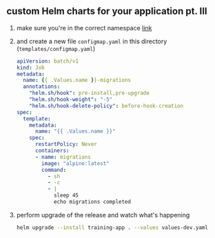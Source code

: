 ## custom Helm charts for your application pt. III

1. make sure you're in the correct namespace [link](./00_single_pod.md)

2. and create a new file `configmap.yaml` in this directory (`templates/configmap.yaml`)

    ```yaml
    apiVersion: batch/v1
    kind: Job
    metadata:
      name: {{ .Values.name }}-migrations
      annotations:
        "helm.sh/hook": pre-install,pre-upgrade	
        "helm.sh/hook-weight": "-5"
        "helm.sh/hook-delete-policy": before-hook-creation
    spec:
      template:
        metadata:
          name: "{{ .Values.name }}"
        spec:
          restartPolicy: Never
          containers:
          - name: migrations
            image: "alpine:latest"
            command:
              - sh
              - -c
              - |
                sleep 45
                echo migrations completed
    ```

3. perform upgrade of the release and watch what's happening

    ```bash
    helm upgrade --install training-app . --values values-dev.yaml
    ```
